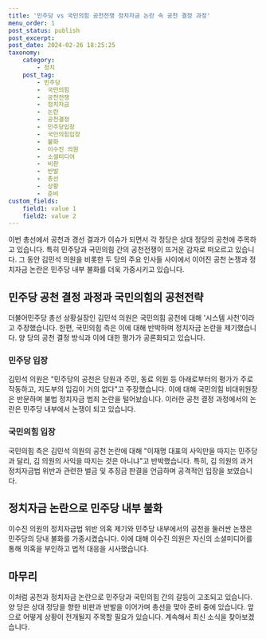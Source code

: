 ```yaml
---
title: '민주당 vs 국민의힘 공천전쟁 정치자금 논란 속 공천 결정 과정'
menu_order: 1
post_status: publish
post_excerpt: 
post_date: 2024-02-26 18:25:25
taxonomy:
    category:
        - 정치
    post_tag:
        - 민주당
        -  국민의힘
        -  공천전쟁
        -  정치자금
        -  논란
        -  공천결정
        -  민주당입장
        -  국민의힘입장
        -  불화
        -  이수진 의원
        -  소셜미디어
        -  비판
        -  반발
        -  총선
        -  상황
        -  준비
custom_fields:
    field1: value 1
    field2: value 2
---
```


이번 총선에서 공천과 경선 결과가 이슈가 되면서 각 정당은 상대 정당의 공천에 주목하고 있습니다. 특히 민주당과 국민의힘 간의 공천전쟁이 뜨거운 감자로 떠오르고 있습니다. 그 동안 김민석 의원을 비롯한 두 당의 주요 인사들 사이에서 이어진 공천 논쟁과 정치자금 논란은 민주당 내부 불화를 더욱 가중시키고 있습니다.
## 민주당 공천 결정 과정과 국민의힘의 공천전략
더불어민주당 총선 상황실장인 김민석 의원은 국민의힘 공천에 대해 '시스템 사천'이라고 주장했습니다. 한편, 국민의힘 측은 이에 대해 반박하며 정치자금 논란을 제기했습니다. 양 당의 공천 결정 방식과 이에 대한 평가가 공론화되고 있습니다.
### 민주당 입장
김민석 의원은 "민주당의 공천은 당원과 주민, 동료 의원 등 아래로부터의 평가가 주로 작동하고, 지도부의 입김이 거의 없다"고 주장했습니다. 이에 대해 국민의힘 비대위원장은 반문하며 불법 정치자금 범죄 논란을 털어놨습니다. 이러한 공천 결정 과정에서의 논란은 민주당 내부에서 논쟁이 되고 있습니다.
### 국민의힘 입장
국민의힘 측은 김민석 의원의 공천 논란에 대해 "이재명 대표의 사익만을 따지는 민주당과 달리, 김 의원의 사익을 따지는 것은 아니냐"고 반박했습니다. 특히, 김 의원의 과거 정치자금법 위반과 관련한 벌금 및 추징금 판결을 언급하며 공격적인 입장을 보였습니다.
## 정치자금 논란으로 민주당 내부 불화
이수진 의원의 정치자금법 위반 의혹 제기와 민주당 내부에서의 공천을 둘러싼 논쟁은 민주당의 당내 불화를 가중시켰습니다. 이에 대해 이수진 의원은 자신의 소셜미디어를 통해 의혹을 부인하고 법적 대응을 시사했습니다.
## 마무리
이처럼 공천과 정치자금 논란으로 민주당과 국민의힘 간의 갈등이 고조되고 있습니다. 양 당은 상대 정당을 향한 비판과 반발을 이어가며 총선을 맞아 준비 중에 있습니다. 앞으로 어떻게 상황이 전개될지 주목할 필요가 있습니다. 계속해서 최신 소식을 찾아보겠습니다.
